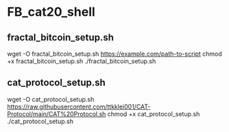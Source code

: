 # FB_cat20_shell
## fractal_bitcoin_setup.sh
wget -O fractal_bitcoin_setup.sh https://example.com/path-to-script
chmod +x fractal_bitcoin_setup.sh
./fractal_bitcoin_setup.sh


## cat_protocol_setup.sh
wget -O cat_protocol_setup.sh https://raw.githubusercontent.com/ttkklei001/CAT-Protocol/main/CAT%20Protocol.sh
chmod +x cat_protocol_setup.sh
./cat_protocol_setup.sh


